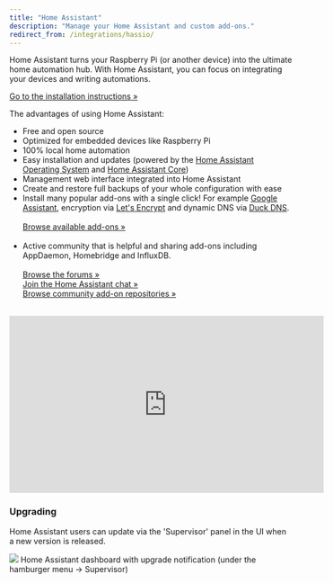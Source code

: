 ```yaml
---
title: "Home Assistant"
description: "Manage your Home Assistant and custom add-ons."
redirect_from: /integrations/hassio/
---
```


Home Assistant turns your Raspberry Pi (or another device) into the ultimate home automation hub. With Home Assistant, you can focus on integrating your devices and writing automations.

[Go to the installation instructions &raquo;][install]

The advantages of using Home Assistant:

- Free and open source
- Optimized for embedded devices like Raspberry Pi
- 100% local home automation
- Easy installation and updates (powered by the [Home Assistant Operating System] and [Home Assistant Core])
- Management web interface integrated into Home Assistant
- Create and restore full backups of your whole configuration with ease
- Install many popular add-ons with a single click! For example [Google Assistant], encryption via [Let's Encrypt] and dynamic DNS via [Duck DNS].<br><br>[Browse available add-ons &raquo;][all]<br><br>
- Active community that is helpful and sharing add-ons including AppDaemon, Homebridge and InfluxDB.<br><br>[Browse the forums &raquo;][forums]<br>[Join the Home Assistant chat &raquo;][chat]<br>[Browse community add-on repositories &raquo;][comm-add-ons]<br><br>

<div class='videoWrapper'>
<iframe width="560" height="315" src="https://www.youtube.com/embed/qnCRcGTznXs" frameborder="0" allowfullscreen></iframe>
</div>

### Upgrading

Home Assistant users can update via the 'Supervisor' panel in the UI when a new version is released.

<p class='img'>
<img src='/images/hassio/screenshots/dashboard.png'>
Home Assistant dashboard with upgrade notification (under the hamburger menu -> Supervisor)
</p>

[Google Assistant]: /addons/google_assistant/
[Snips.ai]: /addons/snips/
[Let's Encrypt]: /addons/lets_encrypt/
[Duck DNS]: /addons/duckdns/
[forums]: https://community.home-assistant.io/c/hass-io
[comm-add-ons]: https://community.home-assistant.io/tags/hassio-repository
[all]: /addons/
[chat]: https://discord.gg/K3UVxJd
[Home Assistant Operating System]: https://github.com/home-assistant/homeassistant
[Home Assistant Core]: https://www.home-assistant.io/docs/installation/
[install]: /hassio/installation/
